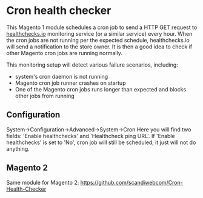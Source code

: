 # Cron health checker

This Magento 1 module schedules a cron job to send a HTTP GET request
to [healthchecks.io](https://healthchecks.io) monitoring service (or a similar service) every hour. When the cron jobs are not running per the expected schedule, healthchecks.io will send a notification to the store owner. It is then a good idea to check if other Magento cron jobs are running normally.

This monitoring setup will detect various failure scenarios, including:

* system's cron daemon is not running
* Magento cron job runner crashes on startup
* One of the Magento cron jobs runs longer than expected and blocks other jobs from running

## Configuration

System->Configuration->Advanced->System->Cron
Here you will find two fields: 'Enable healthchecks' and 'Healthcheck ping URL'.
If 'Enable healthchecks' is set to 'No', cron job will still be scheduled, it just will not do anything.

## Magento 2

Same module for Magento 2: https://github.com/scandiwebcom/Cron-Health-Checker
